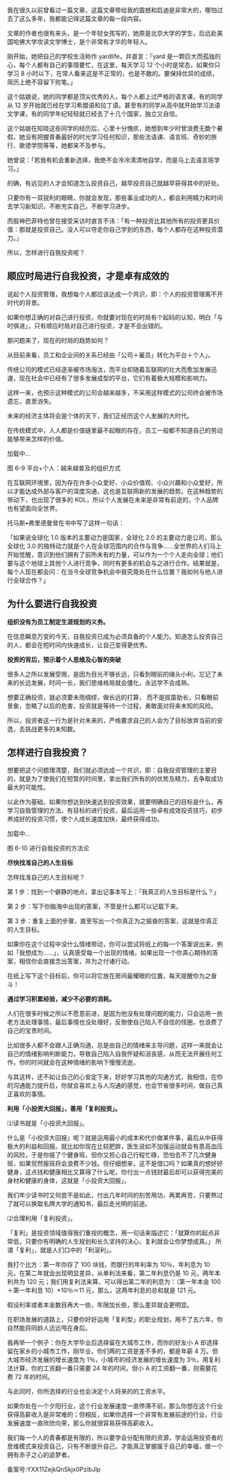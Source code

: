 我在很久以前曾看过一篇文章，这篇文章带给我的震撼和启迪是非常大的，哪怕过去了这么多年，我都能记得这篇文章的每一段内容。

文章的作者也很有来头，是一个年轻女孩写的，她原是北京大学的学生，后远赴美国哈佛大学攻读文学博士，是个非常有才华的年轻人。

刚开始，她把自己的学校生活称作 yardlife，并直言：「yard 是一颗巨大而孤独的心，每个人都有自己的事情要忙，在这里，每天学习 12 个小时是常态，如果你只学习 8 小时以下，在常人看来这是不正常的，也是不敢的。要保持优异的成绩，简历上绝不容留下败笔。」

这个姑娘说，她的同学都是顶尖优秀的人，每个人都上过严格的语言课，有的同学从 12 岁开始就已经在学习希腊语和拉丁语。甚至有的同学从高中就开始学习法语文学课，有的同学年纪轻轻就已经去了十几个国家，独立又自信。

这个姑娘在知晓这些同学的经历后，心里十分愧疚，她想到年少时曾浪费无数个暑假，她没有把握青春最好的时光学习任何知识，那些法语课、语言班、奇妙的旅行、歌德学院等等，她都来不及参与。

她曾说：「若我有机会重新选择，我绝不会冷冷清清地自学，而是马上去语言班学习。」

的确，有远见的人才会知道怎么投资自己，越早投资自己就越早获得其中的好处。

只要你有一双锐利的眼睛，你就会发现，那些事业成功的人，都会利用精力和时间去学习新知识，不断充实自己，不断学习进步。

而股神巴菲特也曾在接受采访时直言不讳：「有一种投资比其他所有的投资更具价值：那就是投资自己。没人可以夺走你自己学到的东西，每个人都存在这种投资潜力。」

所以，怎样进行自我投资呢？

## **顺应时局进行自我投资，才是卓有成效的**

说起个人投资管理，我想每个人都应该达成一个共识，即：个人的投资管理离不开时代的背景。

如果你想正确的对自己进行投资，你就要对现在的时局有个起码的认知，明白「与时俱进」，只有顺应时局对自己进行投资，才是不会出错的。

那问题来了，现在的时局的趋势如何？

从目前来看，员工和企业间的关系已经由「公司＋雇员」转化为平台＋个人」。

传统公司的模式已经逐渐被市场淘汰，而平台却随着互联网的壮大而愈加发展迅速，现在社会中已经有了很多发展成型的平台，它们有着极大规模和影响力。

这样一来，也预示这种模式的公司会越来越多，不采用这样模式的公司终会被市场遗忘，直至消失。

未来的经济主体将会是个体的天下，我们正经历这个人发展的大时代。

在传统模式中，人人都是价值链里最不起眼的存在，员工一般都不知道自己的劳动能够带来怎样的价值。

加载中...

图 6-9 平台+个人：越来越普及的组织方式

在互联网环境里，因为存在许多小众爱好、小众价值观、小众兴趣和小众爱好，所以才能达成外部与客户的深度沟通，这也是互联网新的发展的趋势。在这种趋势的带动下，也出现了很多的 KOL，所以个人发展在未来是非常有前途的，个人品牌也有望面向全世界。

托马斯•弗里德曼曾在书中写了这样一句话：

「如果说全球化 1.0 版本的主要动力是国家，全球化 2.0 的主要动力是公司，那么全球化 3.0 的独特动力就是个人在全球范围内的合作与竞争……全世界的人们马上开始觉醒，意识到他们拥有了前所未有的力量，可以作为一个个人走向全球；他们要与这个地球上其他个人进行竞争，同时有更多的机会与之进行合作。结果就是，每个人现在都会问：在当今全球竞争机会中我究竟处在什么位置？我如何与他人进行全球合作？」

## **为什么要进行自我投资**

**组织没有为员工制定生涯规划的义务。**

在信息瞬息万变的今天，自我投资已成为必须具备的个人能力。知道怎么投资自己的人，都会在短时间内快速成长，让自己变得更优秀。

**投资的背后，预示着个人思维及心智的突破**

很多人之所以发展受限，是因为目光不够长远，只看到眼前的绳头小利，忘记了未来的长远发展，时间一长，我们思维格局就会僵化，永远学不会成熟。

想要正确投资，就必须要未雨绸缪，做长远的打算， 而不是拔苗助长，只看眼前景象，忽略了以后的危害，投资就是等待一个过程，勇敢面对将来未知的风险。

所以，投资者这一行为是针对未来的，严格要求自己的人会为了目标放弃当前的安逸，去挑战更多的未知数。

## **怎样进行自我投资？**

想要把这个问题理清楚，我们就必须达成一个共识，即：自我投资管理的主要目的，就是为了使我们在短暂的时间里，拿出我们所有的的优势及精力，去争取成功最大的可能性。

以此作为基础，如果你想达到快速达到投资效果，就要明确自己的目标是什么，再学习自我管理的方法，有目标的进行投资，最后运用一些卓有成效投资技巧，初步养成好的投资习惯，使个人成长速度加快，最终获得成功。

加载中...

图 6-10 进行自我投资的方法论

**尽快找准自己的人生目标**

怎样找准自己的人生目标呢？

第 1 步：找到一个僻静的地点，拿出记事本写上：「我真正的人生目标是什么？」

第 2 步：写下你脑海中出现的答案，不管是什么都可以记载下来。

第 3 步：重复上面的步骤，直至写出一个你真正为之振奋的答案，这就是你真正的人生目标。

如果你在这个过程中没什么情绪带动，你可以尝试将纸上的每一个答案说出来，例如「我想成为……」，认真感受每一个出现的情绪，如果出现一个你真心期待的答案，相信你会直接念出答案，并为之付诸行动。

在纸上写下这个目标后，你可以将它放在房间最耀眼的位置，每天提醒你为之奋斗！

**通过学习积累经验，减少不必要的消耗。**

人们在很多时候之所以不愿意前进，是因为他没有处理问题的能力，只会运用一些老方法处理事情，最后事情也没处理好，反倒使自己陷入不自信的怪圈，也浪费了自己的宝贵时间。

比如很多人都不会跟人正确沟通，总是由自己的情绪来主导问题，这样一来就会让自己的情绪影响判断能力，导致自己陷入自我怀疑和沮丧感，从而无法开展任何工作，你的时间就会在这种情绪的影响下慢慢流逝。

与其这样，还不如让自己的心安定下来，好好学习其他的沟通方式，我相信，在你的沟通能力提升后，你就会喜欢上与人沟通的感觉，也会节省很多时间，做自己真正喜欢的事情。

**利用「小投资大回报」，善用「复利投资」。**

⑴读书就是「小投资大回报」。

什么是「小投资大回报」呢？就是运用最小的成本和代价做某件事，最后从中获得极大的利益和回报。就比如你现在比较肥胖，医生说如不加强运动就会有患高血压的风险，于是你报了个健身班，但你又担心自己行程忙碌，恐怕去不了几次健身班，如果贸然报班将会浪费不少钱。但仔细想来，这不是借口吗？如果真的想好好健身，这点钱和健康相比又算得了什么呢，你付出一点钱财最后却可以获得完美的身材和健康的身体，这就是「小投资大回报」。

我们年少读书时又何尝不是如此，付出几年时间的刻苦用功，再累再苦，只要熬过了就可以换取名牌大学的通知书，最后走光明的前途。

⑵合理利用「复利投资」。

「复利」是投资领域值得我们重视的概念，用一句话来描述它：「就算你的起点非常低，只要你有明确的人生规划和长久坚持的决心，复利就会让你梦想成真。」 所谓「复利」，就是人们口中的「利滚利」。

我打个比方：第一年你存了 100 块钱，而银行的年利率为 10％，年利息为 10 元，在第二年就会出现明显差异，从单利法来看，第二年利息仍是 10 元，两年本利共为 120 元；我们用复利法来算，可以得出第二年的利息为：（第一年本金 100＋第一年利息 10）\*10％＝11 元，那么，这两年利息的总和就是 121 元。

假设利率或者本金数目再大一些，年限加长些，那么差异就会更明显。

在职场发展的道路上，只要你好好运用「复利型」的职业规划，用不了五六年，你自然能将同龄人远远甩在身后。

我再举一个例子：你在大学毕业后选择留在大城市工作，而你的好友小 A 却选择留在家乡的小城市工作，刚毕业，你们两的工资是差不多的，都是年薪 4 万。但大城市经济发展的增长速度为 1％，小城市的经济发展的增长速度为 3％，用复利法计算，你的工资翻一番只需要 24 年的时间，但小 A 的工资翻一番，则需要花费 72 年的时间。

与此同时，你所选择的行业也会决定个人将来的的工资水平。

如果你处在一个夕阳行业，这个行业发展速度一直停滞不前，那么你想在这个行业获得高薪收入是非常难的；但相反，如果你选择一个非常有发展前途的行业，行业发展速度一直欣欣向荣，那么你就很容易获得高薪收入。

我们每一个人的青春都是有限的，所以要学会分配有限的资源，学会运用投资者的思维模式来投资自己，只有不断提升自己，才能真正掌握属于自己的幸福，做一个拥有赤子之心的追梦者。

备案号:YXX11ZejkQnSkjx0PzibJlp